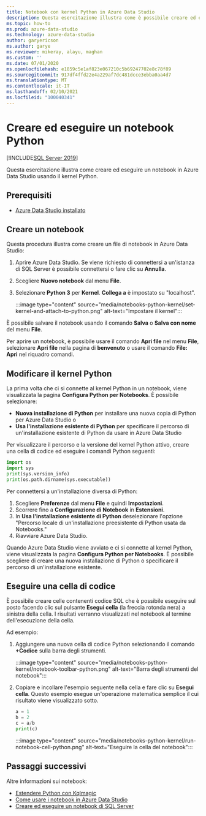 ```yaml
---
title: Notebook con kernel Python in Azure Data Studio
description: Questa esercitazione illustra come è possibile creare ed eseguire un notebook Python.
ms.topic: how-to
ms.prod: azure-data-studio
ms.technology: azure-data-studio
author: garyericson
ms.author: garye
ms.reviewer: mikeray, alayu, maghan
ms.custom: ''
ms.date: 07/01/2020
ms.openlocfilehash: e1859c5e1af823e067210c5b69247702e8c78f89
ms.sourcegitcommit: 917df4ffd22e4a229af7dc481dcce3ebba0aa4d7
ms.translationtype: MT
ms.contentlocale: it-IT
ms.lasthandoff: 02/10/2021
ms.locfileid: "100040341"
---
```

# <a name="create-and-run-a-python-notebook"></a>Creare ed eseguire un notebook Python

[!INCLUDE[SQL Server 2019](../../includes/applies-to-version/sqlserver2019.md)]

Questa esercitazione illustra come creare ed eseguire un notebook in Azure Data Studio usando il kernel Python.

## <a name="prerequisites"></a>Prerequisiti

- [Azure Data Studio installato](../download-azure-data-studio.md)

## <a name="create-a-notebook"></a>Creare un notebook

Questa procedura illustra come creare un file di notebook in Azure Data Studio:

1. Aprire Azure Data Studio. Se viene richiesto di connettersi a un'istanza di SQL Server è possibile connettersi o fare clic su **Annulla**.

1. Scegliere **Nuovo notebook** dal menu **File**.

1. Selezionare **Python 3** per **Kernel**. **Collega a** è impostato su "localhost".

   :::image type="content" source="media/notebooks-python-kernel/set-kernel-and-attach-to-python.png" alt-text="Impostare il kernel":::

È possibile salvare il notebook usando il comando **Salva** o **Salva con nome** del menu **File**.

Per aprire un notebook, è possibile usare il comando **Apri file** nel menu **File**, selezionare **Apri file** nella pagina di **benvenuto** o usare il comando **File: Apri** nel riquadro comandi.

## <a name="change-the-python-kernel"></a>Modificare il kernel Python

La prima volta che ci si connette al kernel Python in un notebook, viene visualizzata la pagina **Configura Python per Notebooks**. È possibile selezionare:

- **Nuova installazione di Python** per installare una nuova copia di Python per Azure Data Studio o
- **Usa l'installazione esistente di Python** per specificare il percorso di un'installazione esistente di Python da usare in Azure Data Studio

Per visualizzare il percorso e la versione del kernel Python attivo, creare una cella di codice ed eseguire i comandi Python seguenti:

```python
import os
import sys
print(sys.version_info)
print(os.path.dirname(sys.executable))
```

Per connettersi a un'installazione diversa di Python:

1. Scegliere **Preferenze** dal menu **File** e quindi **Impostazioni**.
1. Scorrere fino a **Configurazione di Notebook** in **Estensioni**.
1. In **Usa l'installazione esistente di Python** deselezionare l'opzione "Percorso locale di un'installazione preesistente di Python usata da Notebooks."
1. Riavviare Azure Data Studio.

Quando Azure Data Studio viene avviato e ci si connette al kernel Python, viene visualizzata la pagina **Configura Python per Notebooks**. È possibile scegliere di creare una nuova installazione di Python o specificare il percorso di un'installazione esistente.

## <a name="run-a-code-cell"></a>Eseguire una cella di codice

È possibile creare celle contenenti codice SQL che è possibile eseguire sul posto facendo clic sul pulsante **Esegui cella** (la freccia rotonda nera) a sinistra della cella. I risultati verranno visualizzati nel notebook al termine dell'esecuzione della cella.

Ad esempio:

1. Aggiungere una nuova cella di codice Python selezionando il comando **+Codice** sulla barra degli strumenti.

   :::image type="content" source="media/notebooks-python-kernel/notebook-toolbar-python.png" alt-text="Barra degli strumenti del notebook":::

1. Copiare e incollare l'esempio seguente nella cella e fare clic su **Esegui cella**. Questo esempio esegue un'operazione matematica semplice il cui risultato viene visualizzato sotto.

   ```python
   a = 1
   b = 2
   c = a/b
   print(c)
   ```

   :::image type="content" source="media/notebooks-python-kernel/run-notebook-cell-python.png" alt-text="Eseguire la cella del notebook":::

## <a name="next-steps"></a>Passaggi successivi

Altre informazioni sui notebook:

- [Estendere Python con Kqlmagic](./notebooks-kqlmagic.md)
- [Come usare i notebook in Azure Data Studio](./notebooks-guidance.md)
- [Creare ed eseguire un notebook di SQL Server](./notebooks-sql-kernel.md)

